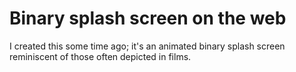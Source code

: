 # Binary splash screen on the web

I created this some time ago; it's an animated binary splash screen reminiscent of those often depicted in films.
